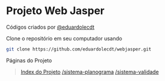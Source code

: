 # Projeto Web Jasper

Códigos criados por
[@eduardolecdt](https://instagram.com/eduardolecdt)

Clone o repositório em seu computador usando
```sh
git clone https://github.com/eduardolecdt/webjasper.git
```

Páginas do Projeto

> [Index do Projeto](https://eduardolecdt.github.io/webjasper/)
> [/sistema-planograma](https://eduardolecdt.github.io/webjasper/sistema-planograma)
> [/sistema-validade](https://eduardolecdt.github.io/webjasper/sistema-validade)
